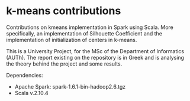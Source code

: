 # k-means contributions
Contributions on kmeans implementation in Spark using Scala. 
More specifically, an implementation of Silhouette Coefficient and the implementation of initialization of centers in k-means.

This is a University Project, for the MSc of the Department of Informatics (AUTh). The report existing on the repository is in Greek and is analysing the theory behind the project and some results.

Dependencies:
* Apache Spark: spark-1.6.1-bin-hadoop2.6.tgz
* Scala v.2.10.4
